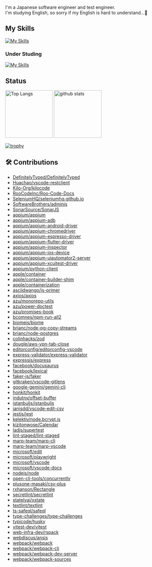 I'm a Japanese software engineer and test engineer.  
I'm studying English, so sorry if my English is hard to understand...🙇

## My Skills
[![My Skills](https://skillicons.dev/icons?i=androidstudio,arduino,babel,bash,c,css,dynamodb,eclipse,emacs,express,figma,firebase,git,github,gitlab,html,idea,java,js,jenkins,jest,md,matlab,mysql,nodejs,npm,openshift,postgres,postman,powershell,py,raspberrypi,react,redhat,redux,regex,styledcomponents,selenium,ts,vercel,vim,vscode,webpack)](https://skillicons.dev)

### Under Studing
[![My Skills](https://skillicons.dev/icons?i=aws,azure,flutter,gcp,gradle,kotlin,spring,swift)](https://skillicons.dev)

## Status
<p align="left"> 
  <img alt="Top Langs" height="150px" src="https://github-readme-stats.vercel.app/api/top-langs/?username=noritaka1166&layout=compact&count_private=true&show_icons=true&theme=onedark" />
  <img alt="github stats" height="150px" src="https://github-readme-stats.vercel.app/api?username=noritaka1166&count_private=true&show_icons=true&show_icons=true&theme=onedark" />
</p>

[![trophy](https://github-profile-trophy.vercel.app/?username=noritaka1166&theme=onedark&column=7)](https://github.com/ryo-ma/github-profile-trophy)

<!---
noritaka1166/noritaka1166 is a ✨ special ✨ repository because its `README.md` (this file) appears on your GitHub profile.
You can click the Preview link to take a look at your changes.
--->

## 🛠 Contributions

<!-- CONTRIBUTIONS:START -->
- [DefinitelyTyped/DefinitelyTyped](https://github.com/DefinitelyTyped/DefinitelyTyped)
- [Huachao/vscode-restclient](https://github.com/Huachao/vscode-restclient)
- [Kilo-Org/kilocode](https://github.com/Kilo-Org/kilocode)
- [RooCodeInc/Roo-Code-Docs](https://github.com/RooCodeInc/Roo-Code-Docs)
- [SeleniumHQ/seleniumhq.github.io](https://github.com/SeleniumHQ/seleniumhq.github.io)
- [SoftwareBrothers/adminjs](https://github.com/SoftwareBrothers/adminjs)
- [SonarSource/SonarJS](https://github.com/SonarSource/SonarJS)
- [appium/appium](https://github.com/appium/appium)
- [appium/appium-adb](https://github.com/appium/appium-adb)
- [appium/appium-android-driver](https://github.com/appium/appium-android-driver)
- [appium/appium-chromedriver](https://github.com/appium/appium-chromedriver)
- [appium/appium-espresso-driver](https://github.com/appium/appium-espresso-driver)
- [appium/appium-flutter-driver](https://github.com/appium/appium-flutter-driver)
- [appium/appium-inspector](https://github.com/appium/appium-inspector)
- [appium/appium-ios-device](https://github.com/appium/appium-ios-device)
- [appium/appium-uiautomator2-server](https://github.com/appium/appium-uiautomator2-server)
- [appium/appium-xcuitest-driver](https://github.com/appium/appium-xcuitest-driver)
- [appium/python-client](https://github.com/appium/python-client)
- [apple/container](https://github.com/apple/container)
- [apple/container-builder-shim](https://github.com/apple/container-builder-shim)
- [apple/containerization](https://github.com/apple/containerization)
- [asciidwango/js-primer](https://github.com/asciidwango/js-primer)
- [axios/axios](https://github.com/axios/axios)
- [azu/monorepo-utils](https://github.com/azu/monorepo-utils)
- [azu/power-doctest](https://github.com/azu/power-doctest)
- [azu/promises-book](https://github.com/azu/promises-book)
- [bcomnes/npm-run-all2](https://github.com/bcomnes/npm-run-all2)
- [biomejs/biome](https://github.com/biomejs/biome)
- [brianc/node-pg-copy-streams](https://github.com/brianc/node-pg-copy-streams)
- [brianc/node-postgres](https://github.com/brianc/node-postgres)
- [colinhacks/zod](https://github.com/colinhacks/zod)
- [dougle/aws-vpn-tab-close](https://github.com/dougle/aws-vpn-tab-close)
- [editorconfig/editorconfig-vscode](https://github.com/editorconfig/editorconfig-vscode)
- [express-validator/express-validator](https://github.com/express-validator/express-validator)
- [expressjs/express](https://github.com/expressjs/express)
- [facebook/docusaurus](https://github.com/facebook/docusaurus)
- [facebook/lexical](https://github.com/facebook/lexical)
- [faker-js/faker](https://github.com/faker-js/faker)
- [gitkraken/vscode-gitlens](https://github.com/gitkraken/vscode-gitlens)
- [google-gemini/gemini-cli](https://github.com/google-gemini/gemini-cli)
- [honkit/honkit](https://github.com/honkit/honkit)
- [indutny/offset-buffer](https://github.com/indutny/offset-buffer)
- [istanbuljs/istanbuljs](https://github.com/istanbuljs/istanbuljs)
- [janisdd/vscode-edit-csv](https://github.com/janisdd/vscode-edit-csv)
- [jestjs/jest](https://github.com/jestjs/jest)
- [kelektiv/node.bcrypt.js](https://github.com/kelektiv/node.bcrypt.js)
- [kizitonwose/Calendar](https://github.com/kizitonwose/Calendar)
- [ladjs/supertest](https://github.com/ladjs/supertest)
- [lint-staged/lint-staged](https://github.com/lint-staged/lint-staged)
- [marp-team/marp-cli](https://github.com/marp-team/marp-cli)
- [marp-team/marp-vscode](https://github.com/marp-team/marp-vscode)
- [microsoft/edit](https://github.com/microsoft/edit)
- [microsoft/playwright](https://github.com/microsoft/playwright)
- [microsoft/vscode](https://github.com/microsoft/vscode)
- [microsoft/vscode-docs](https://github.com/microsoft/vscode-docs)
- [nodejs/node](https://github.com/nodejs/node)
- [open-cli-tools/concurrently](https://github.com/open-cli-tools/concurrently)
- [plusone-masaki/csv-plus](https://github.com/plusone-masaki/csv-plus)
- [rxhanson/Rectangle](https://github.com/rxhanson/Rectangle)
- [secretlint/secretlint](https://github.com/secretlint/secretlint)
- [statelyai/xstate](https://github.com/statelyai/xstate)
- [textlint/textlint](https://github.com/textlint/textlint)
- [ts-safeql/safeql](https://github.com/ts-safeql/safeql)
- [type-challenges/type-challenges](https://github.com/type-challenges/type-challenges)
- [typicode/husky](https://github.com/typicode/husky)
- [vitest-dev/vitest](https://github.com/vitest-dev/vitest)
- [web-infra-dev/rspack](https://github.com/web-infra-dev/rspack)
- [webdiscus/ansis](https://github.com/webdiscus/ansis)
- [webpack/webpack](https://github.com/webpack/webpack)
- [webpack/webpack-cli](https://github.com/webpack/webpack-cli)
- [webpack/webpack-dev-server](https://github.com/webpack/webpack-dev-server)
- [webpack/webpack-sources](https://github.com/webpack/webpack-sources)
<!-- CONTRIBUTIONS:END -->

